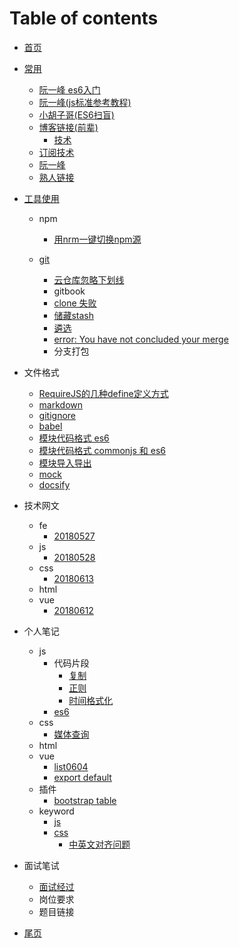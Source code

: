 # Table of contents

* [首页](README.md)
* [常用](./link/link1.md)
  * [阮一峰 es6入门](http://es6.ruanyifeng.com/)
  * [阮一峰(js标准参考教程)](http://javascript.ruanyifeng.com/)
  * [小胡子哥(ES6扫盲)](http://www.barretlee.com/blog/2016/07/09/a-kickstarter-guide-to-writing-es6/)
  * [博客链接(前辈)](./link/前辈.md)
    * [技术](./link/blog.md)
  * [订阅技术](./link/subscibe.md) 
  * [阮一峰](./link/阮一峰.md)
  * [熟人链接](./link/they.md)
* [工具使用](tool/oftenUse.md)
  * npm
    * [用nrm一键切换npm源](https://www.cnblogs.com/wangmeijian/p/7072053.html)
   
  * [git](tool/git/git.md)
    * [云仓库忽略下划线](tool/git/igmore-underscore.md)
    * gitbook
    * [clone 失败](tool/git/20180527/clone-fail.md)
    * [储藏stash](tool/git/20180527/stash.md)
    * [遴选](tool/git/20180527/cherry.md)
    * [error: You have not concluded your merge](tool/git/20180527/not-conclude-merge.md)
    * 分支打包

* 文件格式
  * [RequireJS的几种define定义方式](https://blog.csdn.net/itpinpai/article/details/52366498) 
  * [markdown](./format/markdown.md)
  * [gitignore](./format/gitignore.md)
  * [babel](./format/babel.md)
  * [模块代码格式 es6](./format/module-es6.md)
  * [模块代码格式 commonjs 和 es6](./format/module-es6-commonjs.md) 
  * [模块导入导出](./format/module-all.md)
  * [mock](./format/mock.md)
  * [docsify](./format/docsify.md)
* 技术网文 
  * fe 
    * [20180527](./feA-list/other/20180527.md) 
  * js 
    * [20180528](./feA-list/js/20180528.md) 
  * css  
    * [20180613](./feA-list/css/css20180613.md)
  * html  
  * vue 
    * [20180612](./feA-list/vue/612.md)
 
* 个人笔记
  * js 
    * 代码片段
      * [复制]()
      * [正则]()
      * [时间格式化]()
    * [es6]()  
  * css  
    * [媒体查询]()
  * html  
  * vue
    * [list0604](./feC-aq/vue/list0604.md)
    * [export default]()
  * 插件
    * [bootstrap table]()  
  * keyword
    * [js](./feC-aq/js/keyword0528.md)
    * [css](./feC-aq/css/keyword611.md)
      * [中英文对齐问题](./feC-aq/css/中英文对齐.md)
* 面试笔试
  * [面试经过](./link/interview.md) 
  * 岗位要求   
  * 题目链接   
* [尾页](README.md)

